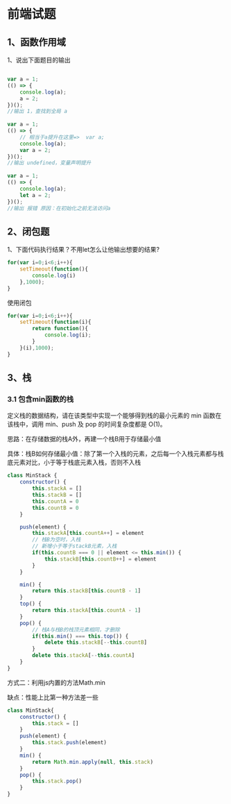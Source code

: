 # 前端试题

## 1、函数作用域

1、说出下面题目的输出

```js

var a = 1;
(() => {
    console.log(a);
    a = 2;
})();
//输出 1，查找到全局 a  
 
var a = 1;
(() => {
    // 相当于a提升在这里=>  var a;
    console.log(a);
    var a = 2; 
})();
//输出 undefined，变量声明提升 
 
var a = 1;
(() => {
    console.log(a);
    let a = 2;
})();
//输出 报错 原因：在初始化之前无法访问a
```

## 2、闭包题

1、下面代码执行结果？不用let怎么让他输出想要的结果?

```js
for(var i=0;i<6;i++){
    setTimeout(function(){
        console.log(i)
    },1000);
}
```

使用闭包

```js
for(var i=0;i<6;i++){
    setTimeout(function(i){
        return function(){
            console.log(i);
        }
    }(i),1000);
}
```





##  3、栈

### 3.1 包含min函数的栈

 定义栈的数据结构，请在该类型中实现一个能够得到栈的最小元素的 min 函数在该栈中，调用 min、push 及 pop 的时间复杂度都是 O(1)。 

思路：在存储数据的栈A外，再建一个栈B用于存储最小值

具体：栈B如何存储最小值：除了第一个入栈的元素，之后每一个入栈元素都与栈底元素对比，小于等于栈底元素入栈，否则不入栈

```js
class MinStack {
    constructor() {
        this.stackA = [] 
        this.stackB = []
        this.countA = 0
        this.countB = 0
    }

    push(element) {
        this.stackA[this.countA++] = element
        // 栈B为空时，入栈
        // 新增小于等于stackB元素，入栈
        if(this.countB === 0 || element <= this.min()) {
            this.stackB[this.countB++] = element
        }
    }

    min() {
        return this.stackB[this.countB - 1]
    }
    top() {
        return this.stackA[this.countA - 1]
    }
    pop() {
        // 栈A与栈B的栈顶元素相同，才删除
        if(this.min() === this.top()) {
            delete this.stackB[--this.countB]
        }
        delete this.stackA[--this.countA]
    }
}
```



方式二：利用js内置的方法Math.min

缺点：性能上比第一种方法差一些

```js
class MinStack{
    constructor() {
        this.stack = []
    }
    push(element) {
        this.stack.push(element)
    }
    min() {
        return Math.min.apply(null, this.stack)
    }
    pop() {
        this.stack.pop()
    }
}
    
```







